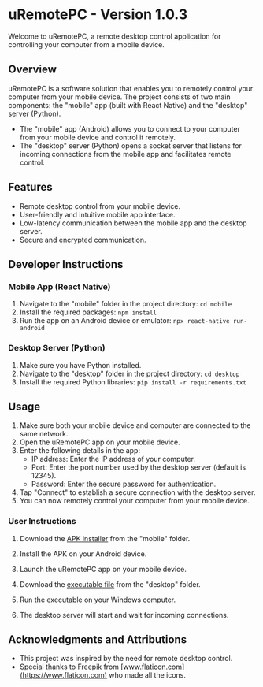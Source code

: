 # uRemotePC - Version 1.0.3

Welcome to uRemotePC, a remote desktop control application for controlling your computer from a mobile device.

## Overview

uRemotePC is a software solution that enables you to remotely control your computer from your mobile device. The project consists of two main components: the "mobile" app (built with React Native) and the "desktop" server (Python).

- The "mobile" app (Android) allows you to connect to your computer from your mobile device and control it remotely.
- The "desktop" server (Python) opens a socket server that listens for incoming connections from the mobile app and facilitates remote control.

## Features

- Remote desktop control from your mobile device.
- User-friendly and intuitive mobile app interface.
- Low-latency communication between the mobile app and the desktop server.
- Secure and encrypted communication.

## Developer Instructions

### Mobile App (React Native)

1. Navigate to the "mobile" folder in the project directory: `cd mobile`
2. Install the required packages: `npm install`
3. Run the app on an Android device or emulator: `npx react-native run-android`

### Desktop Server (Python)

1. Make sure you have Python installed.
2. Navigate to the "desktop" folder in the project directory: `cd desktop`
3. Install the required Python libraries: `pip install -r requirements.txt`

## Usage

1. Make sure both your mobile device and computer are connected to the same network.
2. Open the uRemotePC app on your mobile device.
3. Enter the following details in the app:
   - IP address: Enter the IP address of your computer.
   - Port: Enter the port number used by the desktop server (default is 12345).
   - Password: Enter the secure password for authentication.
4. Tap "Connect" to establish a secure connection with the desktop server.
5. You can now remotely control your computer from your mobile device.

### User Instructions

1. Download the [APK installer](mobile/installer/uRemotePC_v1.0.3.apk) from the "mobile" folder.
2. Install the APK on your Android device.
3. Launch the uRemotePC app on your mobile device.

4. Download the [executable file](desktop/release/uRemotePC_v1.0.3.exe) from the "desktop" folder.
5. Run the executable on your Windows computer.
6. The desktop server will start and wait for incoming connections.

## Acknowledgments and Attributions

- This project was inspired by the need for remote desktop control.
- Special thanks to [Freepik](https://www.flaticon.com/authors/freepik) from [www.flaticon.com](https://www.flaticon.com) who made all the icons.
